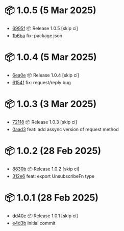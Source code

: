 # 📦 1.0.5 (5 Mar 2025)
- [6995f](https://github.com/ApioIoT/bussy/commit/6995ff2040d750eee159218da3f56db76d855b8f)  📦 Release 1.0.5 [skip ci]
- [1b6ba](https://github.com/ApioIoT/bussy/commit/1b6ba3b51df620938d9117e5218ddc1998149206)  fix: package.json
# 📦 1.0.4 (5 Mar 2025)
- [6ea0e](https://github.com/ApioIoT/bussy/commit/6ea0eb765060c0501bf29b53597c2912787bec1f)  📦 Release 1.0.4 [skip ci]
- [6154f](https://github.com/ApioIoT/bussy/commit/6154f4f666ac6238d0f07c950df644c53bb79f14)  fix: request/reply bug
# 📦 1.0.3 (3 Mar 2025)
- [72118](https://github.com/ApioIoT/bussy/commit/72118d08e5972b05dd5fdea8184ce459993179b0)  📦 Release 1.0.3 [skip ci]
- [0aad3](https://github.com/ApioIoT/bussy/commit/0aad3781022bedbbe88548bb52f48332fa17a32e)  feat: add assync version of request method
# 📦 1.0.2 (28 Feb 2025)
- [8830b](https://github.com/ApioIoT/bussy/commit/8830b356fcbb6203f94c7a2a75dddcaa857f9de4)  📦 Release 1.0.2 [skip ci]
- [312e6](https://github.com/ApioIoT/bussy/commit/312e677dbcbed5f99739b79a64cb83c95eaf9b18)  feat: export UnsubscribeFn type
# 📦 1.0.1 (28 Feb 2025)
- [dd40e](https://github.com/ApioIoT/bussy/commit/dd40e811bd927df2320eff22dfb99988c21583c0)  📦 Release 1.0.1 [skip ci]
- [e4d3b](https://github.com/ApioIoT/bussy/commit/e4d3b42e273cefc0eac7e9dc541107f9b3cf7acf)  Initial commit

